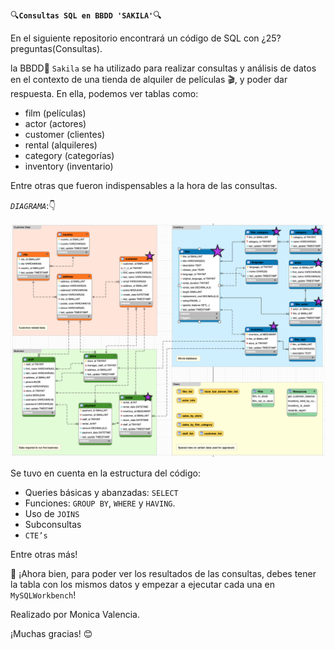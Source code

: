 🔍**`Consultas SQL en BBDD 'SAKILA'`**🔍

En el siguiente repositorio encontrará un código de SQL con ¿25? preguntas(Consultas).

la BBDD🤖 `Sakila` se ha utilizado para realizar consultas y análisis de datos en el contexto de una tienda de alquiler de películas 🎬, y poder dar respuesta.
En ella, podemos ver tablas como:
- film (películas) 
- actor (actores) 
- customer (clientes) 
- rental (alquileres)
- category (categorías)
- inventory (inventario)

Entre otras que fueron indispensables a la hora de las consultas. 

*`DIAGRAMA`*:👇

![Las estrellas indican las tablas más consultadas](TABLA_SQL_SAKILA.png)

Se tuvo en cuenta en la estructura del código:
- Queries básicas y abanzadas: `SELECT`
- Funciones: `GROUP BY`, `WHERE` y `HAVING`.
- Uso de `JOINS`
- Subconsultas
- `CTE’s`

Entre otras más!


🎯 ¡Ahora bien, para poder ver los resultados de las consultas, debes tener la tabla con los mismos datos y empezar a ejecutar cada una en `MySQLWorkbench`!

Realizado por Monica Valencia.

¡Muchas gracias! 😊